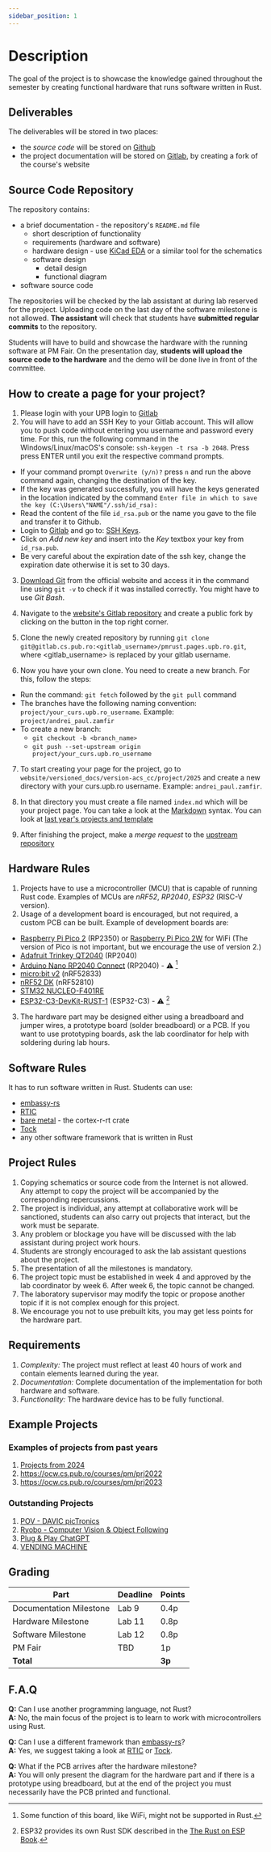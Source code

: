 ```yaml
---
sidebar_position: 1
---
```


# Description

The goal of the project is to showcase the knowledge gained throughout the semester by creating functional hardware that runs software written in Rust.

## Deliverables
The deliverables will be stored in two places: 
- the *source code* will be stored on [Github](https://github.com/UPB-PMRust-Students) 
- the project documentation will be stored on [Gitlab](https://gitlab.cs.pub.ro/pmrust/pmrust.pages.upb.ro), by creating a fork of the course's website

## Source Code Repository

The repository contains:
- a brief documentation - the repository's `README.md` file
  - short description of functionality
  - requirements (hardware and software)
  - hardware design - use [KiCad EDA](https://www.kicad.org/) or a similar tool for the schematics
  - software design
    - detail design
    - functional diagram
- software source code

The repositories will be checked by the lab assistant at during lab reserved for the project. Uploading code on the last day of the software milestone is not allowed. **The assistant** will check that students have **submitted regular commits** to the repository.

Students will have to build and showcase the hardware with the running software at PM Fair. On the presentation day, **students will upload the source code to the hardware** and the demo will be done live in front of the committee.

## How to create a page for your project?

1. Please login with your UPB login to [Gitlab](https://gitlab.cs.pub.ro) 
2. You will have to add an SSH Key to your Gitlab account. This will allow you to push code without entering you username and password every time. For this, run the following command in the Windows/Linux/macOS's console: `ssh-keygen -t rsa -b 2048`. Press press ENTER until you exit the respective command prompts.
 - If your command prompt `Overwrite (y/n)?` press `n` and run the above command again, changing the destination of the key.
 - If the key was generated successfully, you will have the keys generated in the location indicated by the command `Enter file in which to save the key (C:\Users\"NAME"/.ssh/id_rsa):`
 - Read the content of the file `id_rsa.pub` or the name you gave to the file and transfer it to Github.
 - Login to [Gitlab](https://gitlab.cs.pub.ro/) and go to: [SSH Keys](https://gitlab.cs.pub.ro/-/user_settings/ssh_keys).
 - Click on *Add new key* and insert into the *Key* textbox your key from `id_rsa.pub`.
 - Be very careful about the expiration date of the ssh key, change the expiration date otherwise it is set to 30 days.

3. [Download Git](https://git-scm.com) from the official website and access it in the command line using `git -v` to check if it was installed correctly. You might have to use *Git Bash*.
4. Navigate to the [website's Gitlab repository](https://gitlab.cs.pub.ro/pmrust/pmrust.pages.upb.ro) and create a public fork by clicking on the button in the top right corner.

5. Clone the newly created repository by running `git clone git@gitlab.cs.pub.ro:<gitlab_username>/pmrust.pages.upb.ro.git`, where <gitlab_username> is replaced by your gitlab username.

6. Now you have your own clone. You need to create a new branch. For this, follow the steps:
  - Run the command: `git fetch` followed by the `git pull` command
  - The branches have the following naming convention: `project/your_curs.upb.ro_username`. Example: `project/andrei_paul.zamfir`
  - To create a new branch:
    - `git checkout -b <branch_name>`
    - `git push --set-upstream origin project/your_curs.upb.ro_username`

7. To start creating your page for the project, go to `website/versioned_docs/version-acs_cc/project/2025` and create a new directory with your curs.upb.ro username. Example: `andrei_paul.zamfir`.

8. In that directory you must create a file named `index.md` which will be your project page. You can take a look at the [Markdown](https://www.markdownguide.org/cheat-sheet/) syntax. You can look at [last year's projects and template](https://gitlab.cs.pub.ro/pmrust/pmrust.pages.upb.ro/-/tree/main/website/versioned_docs/version-fils_en/project/2024)

9. After finishing the project, make a _merge request_ to the [upstream repository](https://gitlab.cs.pub.ro/pmrust/pmrust.pages.upb.ro)

## Hardware Rules

1. Projects have to use a microcontroller (MCU) that is capable of running Rust code. Examples of MCUs are *nRF52*, *RP2040*, *ESP32* (RISC-V version). 
2. Usage of a development board is encouraged, but not required, a custom PCB can be built. Example of development boards are:
  - [Raspberry Pi Pico 2](https://www.raspberrypi.com/documentation/microcontrollers/raspberry-pi-pico.html) (RP2350) or [Raspberry Pi Pico 2W](https://www.raspberrypi.com/documentation/microcontrollers/raspberry-pi-pico.html) for WiFi (The version of Pico is not important, but we encourage the use of version 2.)
  - [Adafruit Trinkey QT2040](https://www.adafruit.com/product/5056) (RP2040)
  - [Arduino Nano RP2040 Connect](https://store.arduino.cc/products/arduino-nano-rp2040-connect) (RP2040) - ⚠️ [^arduino_nano_rp2040_connect]
  - [micro:bit v2](https://microbit.org/) (nRF52833)
  - [nRF52 DK](https://www.nordicsemi.com/Products/Development-hardware/nrf52-dk) (nRF52810)
  - [STM32 NUCLEO-F401RE](https://ro.mouser.com/ProductDetail/STMicroelectronics/NUCLEO-F401RE?qs=sGAEpiMZZMuqBwn8WqcFUv%2FX0DKhApUpi46qP7WpjrffIid8Wo1rTg%3D%3D)
  - [ESP32-C3-DevKit-RUST-1](https://www.espressif.com/en/dev-board/esp32-c3-devkit-rust-1-en) (ESP32-C3) - ⚠️ [^esp32_riscv]
3. The hardware part may be designed either using a breadboard and jumper wires, a prototype board (solder breadboard) or a PCB. If you want to use prototyping boards, ask the lab coordinator for help with soldering during lab hours.

## Software Rules
It has to run software written in Rust. Students can use:
- [embassy-rs](https://embassy.dev/)
- [RTIC](https://rtic.rs/2/book/en/)
- [bare metal](https://docs.rs/cortex-m-rt/latest/cortex_m_rt) - the cortex-r-rt crate
- [Tock](https://www.tockos.org)
- any other software framework that is written in Rust


## Project Rules

1. Copying schematics or source code from the Internet is not allowed. Any attempt to copy the project will be accompanied by the corresponding repercussions.
2. The project is individual, any attempt at collaborative work will be sanctioned, students can also carry out projects that interact, but the work must be separate.
3. Any problem or blockage you have will be discussed with the lab assistant during project work hours.
4. Students are strongly encouraged to ask the lab assistant questions about the project.
5. The presentation of all the milestones is mandatory.
6. The project topic must be established in week 4 and approved by the lab coordinator by week 6. After week 6, the topic cannot be changed.
7. The laboratory supervisor may modify the topic or propose another topic if it is not complex enough for this project.
8. We encourage you not to use prebuilt kits, you may get less points for the hardware part.

## Requirements
1. *Complexity:* The project must reflect at least 40 hours of work and contain elements learned during the year.
2. *Documentation:* Complete documentation of the implementation for both hardware and software.
3. *Functionality:* The hardware device has to be fully functional.

## Example Projects

### Examples of projects from past years
1. [Projects from 2024](/docs/fils_en/category/projects-2024)
1. https://ocw.cs.pub.ro/courses/pm/prj2022
2. https://ocw.cs.pub.ro/courses/pm/prj2023

### Outstanding Projects
1. [POV - DAVIC picTronics](https://ocw.cs.pub.ro/courses/pm/prj2023/gpatru/376)
2. [Ryobo - Computer Vision & Object Following](https://ocw.cs.pub.ro/courses/pm/prj2023/gpatru/483)
3. [Plug & Play ChatGPT](https://ocw.cs.pub.ro/courses/pm/prj2023/ncaroi/plug)
4. [VENDING MACHINE](https://ocw.cs.pub.ro/courses/pm/prj2023/drtranca/vending.machine)

## Grading

| Part | Deadline | Points |
|--------|--------|--------|
| Documentation Milestone | Lab 9 | 0.4p |
| Hardware Milestone | Lab 11 | 0.8p |
| Software Milestone | Lab 12 | 0.8p |
| PM Fair | TBD | 1p |
| **Total** |  | **3p** |

## F.A.Q
**Q:** Can I use another programming language, not Rust?\
**A:** No, the main focus of the project is to learn to work with microcontrollers using Rust.

**Q:** Can I use a different framework than [embassy-rs](https://github.com/embassy-rs/embassy)?\
**A:** Yes, we suggest taking a look at [RTIC](https://rtic.rs/2/book/en/) or [Tock](https://github.com/tock/tock).

**Q:** What if the PCB arrives after the hardware milestone?\
**A:** You will only present the diagram for the hardware part and if there is a prototype using breadboard, but at the end of the project you must necessarily have the PCB printed and functional.

[^arduino_nano_rp2040_connect]: Some function of this board, like WiFi, might not be supported in Rust.
[^esp32_riscv]: ESP32 provides its own Rust SDK described in the [The Rust on ESP Book](https://docs.esp-rs.org/book/introduction.html).

